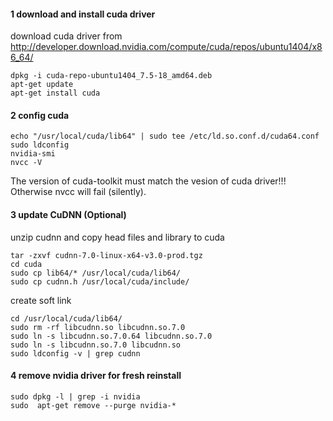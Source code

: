 #### 1 download and install cuda driver   
download cuda driver from http://developer.download.nvidia.com/compute/cuda/repos/ubuntu1404/x86_64/   
```
dpkg -i cuda-repo-ubuntu1404_7.5-18_amd64.deb       
apt-get update      
apt-get install cuda      
```
#### 2  config cuda
```  
echo "/usr/local/cuda/lib64" | sudo tee /etc/ld.so.conf.d/cuda64.conf    
sudo ldconfig
nvidia-smi
nvcc -V
```

The version of cuda-toolkit must match the vesion of cuda driver!!!   
Otherwise nvcc will fail (silently).

#### 3 update CuDNN (Optional)
unzip cudnn and copy head files and library to cuda
```
tar -zxvf cudnn-7.0-linux-x64-v3.0-prod.tgz   
cd cuda
sudo cp lib64/* /usr/local/cuda/lib64/    
sudo cp cudnn.h /usr/local/cuda/include/    
```
create soft link
```
cd /usr/local/cuda/lib64/    
sudo rm -rf libcudnn.so libcudnn.so.7.0    
sudo ln -s libcudnn.so.7.0.64 libcudnn.so.7.0    
sudo ln -s libcudnn.so.7.0 libcudnn.so    
sudo ldconfig -v | grep cudnn    
```


#### 4 remove nvidia driver for fresh reinstall
```
sudo dpkg -l | grep -i nvidia
sudo  apt-get remove --purge nvidia-*
```
